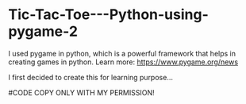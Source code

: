 # Tic-Tac-Toe---Python-using-pygame-2
I used pygame in python, which is a powerful framework that helps in creating games in python. Learn more: https://www.pygame.org/news

I first decided to create this for learning purpose...

#CODE COPY ONLY WITH MY PERMISSION!
